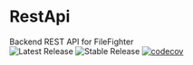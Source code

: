 # RestApi
Backend REST API for FileFighter </br>
![Latest Release](https://github.com/FileFighter/RestApi/workflows/Latest%20Release/badge.svg)
![Stable Release](https://github.com/FileFighter/RestApi/workflows/Stable%20Release/badge.svg)
[![codecov](https://codecov.io/gh/FileFighter/RestApi/branch/master/graph/badge.svg)](https://codecov.io/gh/FileFighter/RestApi)
